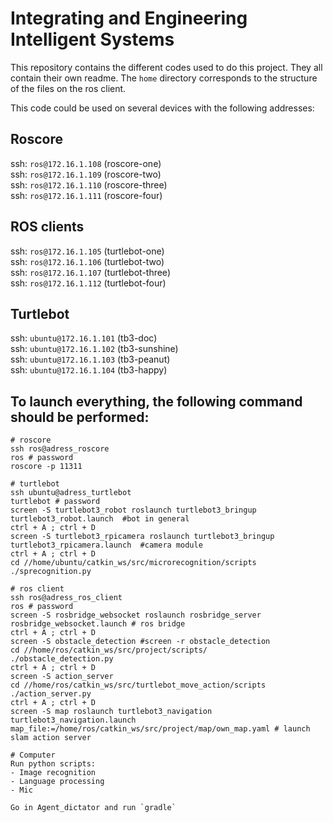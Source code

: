 # Integrating and Engineering Intelligent Systems

This repository contains the different codes used to do this project. They all contain their own readme. The `home` directory corresponds to the structure of the files on the ros client.

This code could be used on several devices with the following addresses:
## Roscore
ssh: `ros@172.16.1.108` (roscore-one)  
ssh: `ros@172.16.1.109` (roscore-two)  
ssh: `ros@172.16.1.110` (roscore-three)  
ssh: `ros@172.16.1.111` (roscore-four)  

## ROS clients
ssh: `ros@172.16.1.105` (turtlebot-one)  
ssh: `ros@172.16.1.106` (turtlebot-two)  
ssh: `ros@172.16.1.107` (turtlebot-three)  
ssh: `ros@172.16.1.112` (turtlebot-four)  

## Turtlebot
ssh: `ubuntu@172.16.1.101` (tb3-doc)  
ssh: `ubuntu@172.16.1.102` (tb3-sunshine)  
ssh: `ubuntu@172.16.1.103` (tb3-peanut)  
ssh: `ubuntu@172.16.1.104` (tb3-happy)  

## To launch everything, the following command should be performed:
```
# roscore
ssh ros@adress_roscore
ros # password
roscore -p 11311

# turtlebot
ssh ubuntu@adress_turtlebot
turtlebot # password
screen -S turtlebot3_robot roslaunch turtlebot3_bringup turtlebot3_robot.launch  #bot in general
ctrl + A ; ctrl + D
screen -S turtlebot3_rpicamera roslaunch turtlebot3_bringup turtlebot3_rpicamera.launch  #camera module
ctrl + A ; ctrl + D
cd //home/ubuntu/catkin_ws/src/microrecognition/scripts
./sprecognition.py

# ros client
ssh ros@adress_ros_client
ros # password
screen -S rosbridge_websocket roslaunch rosbridge_server rosbridge_websocket.launch # ros bridge
ctrl + A ; ctrl + D
screen -S obstacle_detection #screen -r obstacle_detection
cd //home/ros/catkin_ws/src/project/scripts/
./obstacle_detection.py
ctrl + A ; ctrl + D
screen -S action_server
cd //home/ros/catkin_ws/src/turtlebot_move_action/scripts
./action_server.py
ctrl + A ; ctrl + D
screen -S map roslaunch turtlebot3_navigation turtlebot3_navigation.launch map_file:=/home/ros/catkin_ws/src/project/map/own_map.yaml # launch slam action server

# Computer
Run python scripts:
- Image recognition
- Language processing
- Mic

Go in Agent_dictator and run `gradle`
```